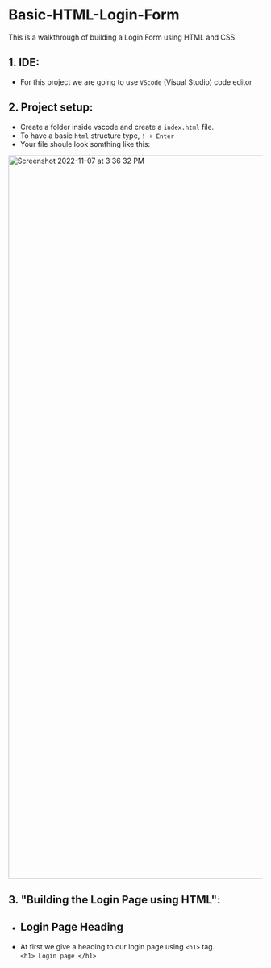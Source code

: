 # Basic-HTML-Login-Form
This is a walkthrough of building a Login Form using HTML and CSS.  

## 1. IDE:
- For this project we are going to use ```VScode``` (Visual Studio) code editor

## 2. Project setup:
- Create a folder inside vscode and create a ```index.html``` file.
- To have a basic ```html``` structure type, ```! + Enter```
- Your file shoule look somthing like this:
<img width="1435" alt="Screenshot 2022-11-07 at 3 36 32 PM" src="https://user-images.githubusercontent.com/66726759/200276984-ce22cd15-c89a-4e21-a8f8-84d137cbf12c.png">


## 3. "Building the Login Page using HTML":

- ## Login Page Heading 
- At first we give a heading to our login page using ```<h1>``` tag. </br>
```<h1> Login page </h1>``` 

